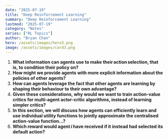 ```yaml
---
date: "2025-07-19"
title: "Deep Reinforcement Learning"
summary: "Deep Reinforcement Learning"
lastmod: "2025-07-19"
category: "Notes"
series: ["RL Topics"]
author: "Bryan Chan"
hero: /assets/images/hero3.png
image: /assets/images/card3.png
---
```



1. **What information can agents use to make their action selection, that is, to condition their policy on?**
2. **How might we provide agents with more explicit information about the policies of other agents?**
3. **How can agents leverage the fact that other agents are learning by shaping their behaviour to their own advantage?**
4. **Given these considerations, why would we want to train action‑value critics for multi‑agent actor‑critic algorithms, instead of learning simpler critics?**
5. **In this section, we will discuss how agents can efficiently learn and use individual utility functions to jointly approximate the centralised action‑value function…?**
6. **Which reward would agent *i* have received if it instead had selected its default action?**

















